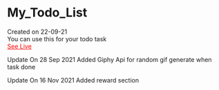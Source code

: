 # My_Todo_List
Created on 22-09-21<br>
You can use this for your todo task<br>
<a href="https://ganeshparmar.github.io/My_Todo_List/My_Work_to_do_list/" style="color:red;">See Live </a>

Update On 28 Sep 2021
Added Giphy Api for random gif generate when task done

Update On 16 Nov 2021
Added reward section
